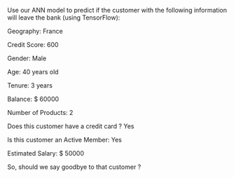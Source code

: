 Use our ANN model to predict if the customer with the following information will leave the bank (using TensorFlow):

Geography: France

Credit Score: 600

Gender: Male

Age: 40 years old

Tenure: 3 years

Balance: $ 60000

Number of Products: 2

Does this customer have a credit card ? Yes

Is this customer an Active Member: Yes

Estimated Salary: $ 50000

So, should we say goodbye to that customer ?
